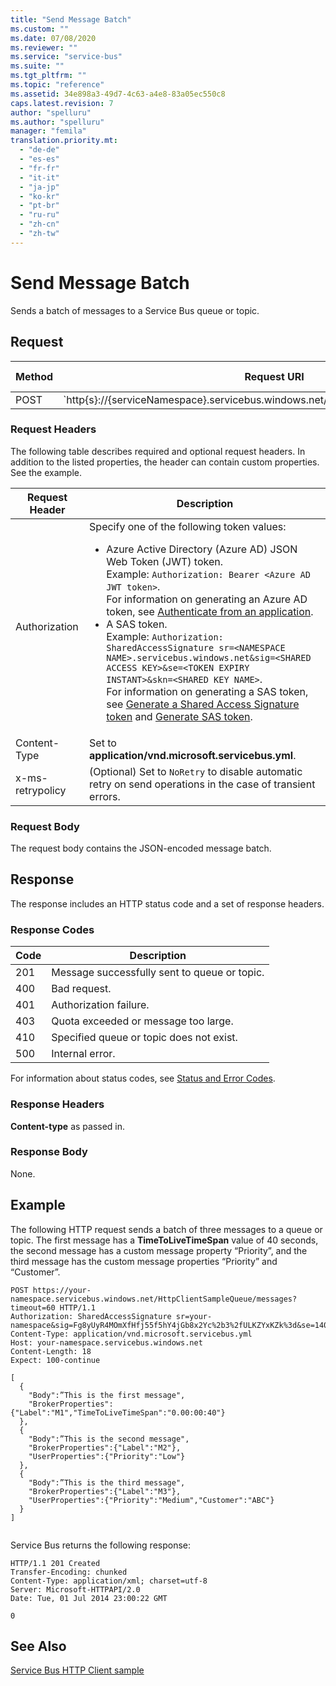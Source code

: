 ```yaml
---
title: "Send Message Batch"
ms.custom: ""
ms.date: 07/08/2020
ms.reviewer: ""
ms.service: "service-bus"
ms.suite: ""
ms.tgt_pltfrm: ""
ms.topic: "reference"
ms.assetid: 34e898a3-49d7-4c63-a4e8-83a05ec550c8
caps.latest.revision: 7
author: "spelluru"
ms.author: "spelluru"
manager: "femila"
translation.priority.mt: 
  - "de-de"
  - "es-es"
  - "fr-fr"
  - "it-it"
  - "ja-jp"
  - "ko-kr"
  - "pt-br"
  - "ru-ru"
  - "zh-cn"
  - "zh-tw"
---
```

# Send Message Batch
Sends a batch of messages to a Service Bus queue or topic.  
  
## Request  
  
|Method|Request URI|HTTP Version|  
|------------|-----------------|------------------|  
|POST|`http{s}://{serviceNamespace}.servicebus.windows.net/{queuePath&#124;topicPath}/messages|HTTP/1.1`|  
  
### Request Headers  
 The following table describes required and optional request headers. In addition to the listed properties, the header can contain custom properties. See the example.  
  
|Request Header|Description|  
|--------------------|-----------------|  
|Authorization|Specify one of the following token values:<ul><li> Azure Active Directory (Azure AD) JSON Web Token (JWT) token. <br/>Example: `Authorization: Bearer <Azure AD JWT token>`. <br/>For information on generating an Azure AD token, see [Authenticate from an application](get-azure-active-directory-token.md).</li><li>A SAS token. <br/>Example: `Authorization: SharedAccessSignature sr=<NAMESPACE NAME>.servicebus.windows.net&sig=<SHARED ACCESS KEY>&se=<TOKEN EXPIRY INSTANT>&skn=<SHARED KEY NAME>`. <br/>For information on generating a SAS token, see [Generate a Shared Access Signature token](https://docs.microsoft.com/azure/service-bus-messaging/service-bus-sas#generate-a-shared-access-signature-token) and [Generate SAS token](https://docs.microsoft.com/rest/api/eventhub/generate-sas-token).</li></ul> |  
|Content-Type|Set to **application/vnd.microsoft.servicebus.yml**.|  
|x-ms-retrypolicy|(Optional) Set to `NoRetry` to disable automatic retry on send operations in the case of transient errors.|  
  
### Request Body  
 The request body contains the JSON-encoded message batch.  
  
## Response  
 The response includes an HTTP status code and a set of response headers.  
  
### Response Codes  
  
|Code|Description|  
|----------|-----------------|  
|201|Message successfully sent to queue or topic.|  
|400|Bad request.|  
|401|Authorization failure.|  
|403|Quota exceeded or message too large.|  
|410|Specified queue or topic does not exist.|  
|500|Internal error.|  
  
 For information about status codes, see [Status and Error Codes](https://msdn.microsoft.com/library/dd179382.aspx).  
  
### Response Headers  
 **Content-type** as passed in.  
  
### Response Body  
 None.  
  
## Example  
 The following HTTP request sends a batch of three messages to a queue or topic. The first message has a **TimeToLiveTimeSpan** value of 40 seconds, the second message has a custom message property “Priority”, and the third message has the custom message properties “Priority” and “Customer”.  
  
```  
POST https://your-namespace.servicebus.windows.net/HttpClientSampleQueue/messages?timeout=60 HTTP/1.1  
Authorization: SharedAccessSignature sr=your-namespace&sig=Fg8yUyR4MOmXfHfj55f5hY4jGb8x2Yc%2b3%2fULKZYxKZk%3d&se=1404256819&skn=RootManageSharedAccessKey  
Content-Type: application/vnd.microsoft.servicebus.yml  
Host: your-namespace.servicebus.windows.net  
Content-Length: 18  
Expect: 100-continue  
  
[  
  {  
    "Body":”This is the first message",  
    "BrokerProperties":{"Label":"M1","TimeToLiveTimeSpan":"0.00:00:40"}  
  },  
  {  
    "Body":”This is the second message",  
    "BrokerProperties":{"Label":"M2"},  
    "UserProperties":{"Priority":"Low"}  
  },  
  {  
    "Body":”This is the third message",  
    "BrokerProperties":{"Label":"M3"},  
    "UserProperties":{"Priority":"Medium","Customer":"ABC"}  
  }  
]  
  
```  
  
 Service Bus returns the following response:  
  
```  
HTTP/1.1 201 Created  
Transfer-Encoding: chunked  
Content-Type: application/xml; charset=utf-8  
Server: Microsoft-HTTPAPI/2.0  
Date: Tue, 01 Jul 2014 23:00:22 GMT  
  
0  
```  
  
## See Also  
 [Service Bus HTTP Client sample](https://code.msdn.microsoft.com/Service-Bus-HTTP-client-fe7da74a)